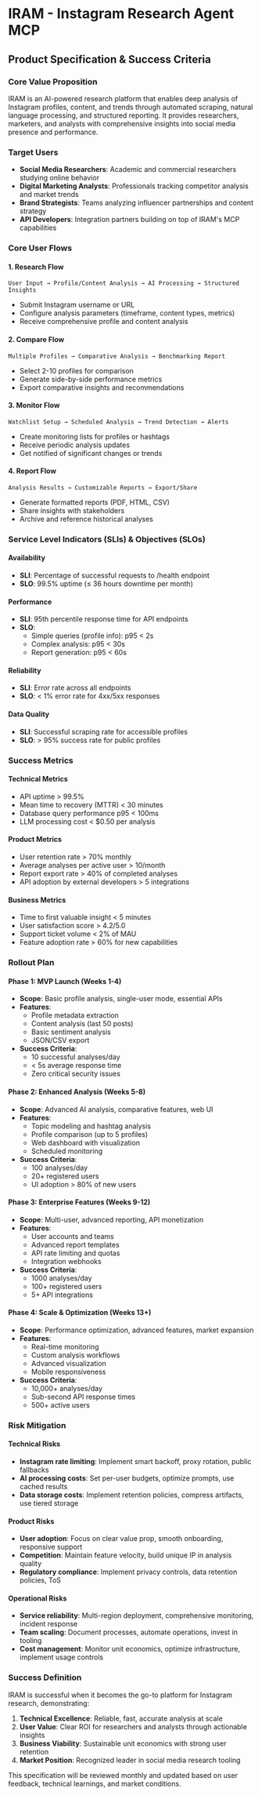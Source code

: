 # IRAM - Instagram Research Agent MCP
## Product Specification & Success Criteria

### Core Value Proposition
IRAM is an AI-powered research platform that enables deep analysis of Instagram profiles, content, and trends through automated scraping, natural language processing, and structured reporting. It provides researchers, marketers, and analysts with comprehensive insights into social media presence and performance.

### Target Users
- **Social Media Researchers**: Academic and commercial researchers studying online behavior
- **Digital Marketing Analysts**: Professionals tracking competitor analysis and market trends  
- **Brand Strategists**: Teams analyzing influencer partnerships and content strategy
- **API Developers**: Integration partners building on top of IRAM's MCP capabilities

### Core User Flows

#### 1. Research Flow
```
User Input → Profile/Content Analysis → AI Processing → Structured Insights
```
- Submit Instagram username or URL
- Configure analysis parameters (timeframe, content types, metrics)
- Receive comprehensive profile and content analysis

#### 2. Compare Flow  
```
Multiple Profiles → Comparative Analysis → Benchmarking Report
```
- Select 2-10 profiles for comparison
- Generate side-by-side performance metrics
- Export comparative insights and recommendations

#### 3. Monitor Flow
```
Watchlist Setup → Scheduled Analysis → Trend Detection → Alerts
```
- Create monitoring lists for profiles or hashtags
- Receive periodic analysis updates
- Get notified of significant changes or trends

#### 4. Report Flow
```
Analysis Results → Customizable Reports → Export/Share
```
- Generate formatted reports (PDF, HTML, CSV)
- Share insights with stakeholders
- Archive and reference historical analyses

### Service Level Indicators (SLIs) & Objectives (SLOs)

#### Availability
- **SLI**: Percentage of successful requests to /health endpoint
- **SLO**: 99.5% uptime (≤ 36 hours downtime per month)

#### Performance
- **SLI**: 95th percentile response time for API endpoints
- **SLO**: 
  - Simple queries (profile info): p95 < 2s
  - Complex analysis: p95 < 30s
  - Report generation: p95 < 60s

#### Reliability  
- **SLI**: Error rate across all endpoints
- **SLO**: < 1% error rate for 4xx/5xx responses

#### Data Quality
- **SLI**: Successful scraping rate for accessible profiles
- **SLO**: > 95% success rate for public profiles

### Success Metrics

#### Technical Metrics
- API uptime > 99.5%
- Mean time to recovery (MTTR) < 30 minutes
- Database query performance p95 < 100ms
- LLM processing cost < $0.50 per analysis

#### Product Metrics
- User retention rate > 70% monthly
- Average analyses per active user > 10/month
- Report export rate > 40% of completed analyses
- API adoption by external developers > 5 integrations

#### Business Metrics
- Time to first valuable insight < 5 minutes
- User satisfaction score > 4.2/5.0
- Support ticket volume < 2% of MAU
- Feature adoption rate > 60% for new capabilities

### Rollout Plan

#### Phase 1: MVP Launch (Weeks 1-4)
- **Scope**: Basic profile analysis, single-user mode, essential APIs
- **Features**: 
  - Profile metadata extraction
  - Content analysis (last 50 posts)
  - Basic sentiment analysis
  - JSON/CSV export
- **Success Criteria**: 
  - 10 successful analyses/day
  - < 5s average response time
  - Zero critical security issues

#### Phase 2: Enhanced Analysis (Weeks 5-8)
- **Scope**: Advanced AI analysis, comparative features, web UI
- **Features**:
  - Topic modeling and hashtag analysis
  - Profile comparison (up to 5 profiles)
  - Web dashboard with visualization
  - Scheduled monitoring
- **Success Criteria**:
  - 100 analyses/day
  - 20+ registered users
  - UI adoption > 80% of new users

#### Phase 3: Enterprise Features (Weeks 9-12)
- **Scope**: Multi-user, advanced reporting, API monetization
- **Features**:
  - User accounts and teams
  - Advanced report templates
  - API rate limiting and quotas
  - Integration webhooks
- **Success Criteria**:
  - 1000 analyses/day  
  - 100+ registered users
  - 5+ API integrations

#### Phase 4: Scale & Optimization (Weeks 13+)
- **Scope**: Performance optimization, advanced features, market expansion
- **Features**:
  - Real-time monitoring
  - Custom analysis workflows
  - Advanced visualization
  - Mobile responsiveness
- **Success Criteria**:
  - 10,000+ analyses/day
  - Sub-second API response times
  - 500+ active users

### Risk Mitigation

#### Technical Risks
- **Instagram rate limiting**: Implement smart backoff, proxy rotation, public fallbacks
- **AI processing costs**: Set per-user budgets, optimize prompts, use cached results
- **Data storage costs**: Implement retention policies, compress artifacts, use tiered storage

#### Product Risks  
- **User adoption**: Focus on clear value prop, smooth onboarding, responsive support
- **Competition**: Maintain feature velocity, build unique IP in analysis quality
- **Regulatory compliance**: Implement privacy controls, data retention policies, ToS

#### Operational Risks
- **Service reliability**: Multi-region deployment, comprehensive monitoring, incident response
- **Team scaling**: Document processes, automate operations, invest in tooling
- **Cost management**: Monitor unit economics, optimize infrastructure, implement usage controls

### Success Definition
IRAM is successful when it becomes the go-to platform for Instagram research, demonstrating:
1. **Technical Excellence**: Reliable, fast, accurate analysis at scale
2. **User Value**: Clear ROI for researchers and analysts through actionable insights  
3. **Business Viability**: Sustainable unit economics with strong user retention
4. **Market Position**: Recognized leader in social media research tooling

This specification will be reviewed monthly and updated based on user feedback, technical learnings, and market conditions.